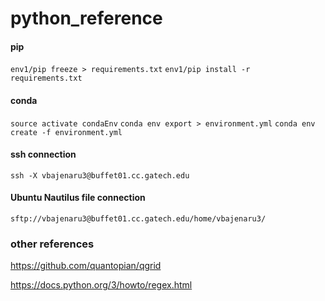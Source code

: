 # python_reference

#### pip
`env1/pip freeze > requirements.txt`
`env1/pip install -r requirements.txt`

#### conda
`source activate condaEnv`
`conda env export > environment.yml`
`conda env create -f environment.yml`

#### ssh connection
`ssh -X vbajenaru3@buffet01.cc.gatech.edu`

#### Ubuntu Nautilus file connection
`sftp://vbajenaru3@buffet01.cc.gatech.edu/home/vbajenaru3/`

### other references
https://github.com/quantopian/qgrid

https://docs.python.org/3/howto/regex.html
